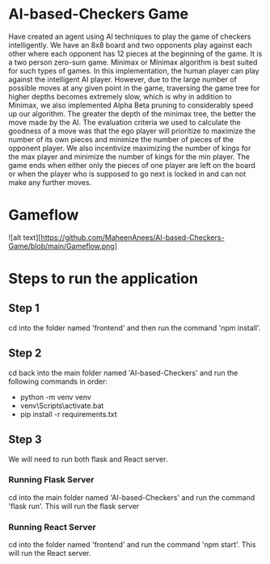 # AI-based-Checkers Game

Have created an agent using AI techniques to play the game of checkers intelligently. We have an 8x8 board and two opponents play against each other where each opponent has 12 pieces at the beginning of the game. It is a two person zero-sum game. Minimax or Minimax algorithm is best suited for such types of games. In this implementation, the human player can play against the intelligent AI player. However, due to the large number of possible moves at any given point in the game, traversing the game tree for higher depths becomes extremely slow, which is why in addition to Minimax, we also implemented Alpha Beta pruning to considerably speed up our algorithm. 
The greater the depth of the minimax tree, the better the move made by the AI. The evaluation criteria we used to calculate the goodness of a move was that the ego player will prioritize to maximize the number of its own pieces and minimize the number of pieces of the opponent player. We also incentivize maximizing the number of kings for the max player and minimize the number of kings for the min player.
The game ends when either only the pieces of one player are left on the board or when the player who is supposed to go next is locked in and can not make any further moves.

# Gameflow
![alt text][https://github.com/MaheenAnees/AI-based-Checkers-Game/blob/main/Gameflow.png]

# Steps to run the application

## Step 1

cd into the folder named 'frontend' and then run the command 'npm install'. 

## Step 2

cd back into the main folder named 'AI-based-Checkers' and run the following commands in order:

- python -m venv venv
- venv\Scripts\activate.bat
- pip install -r requirements.txt


## Step 3

We will need to run both flask and React server. 

### Running Flask Server

cd into the main folder named 'AI-based-Checkers' and run the command 'flask run'. This will run the flask server

### Running React Server

cd into the folder named 'frontend' and run the command 'npm start'. This will run the React server. 
